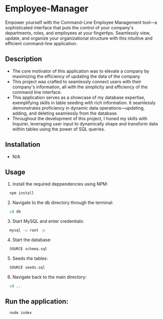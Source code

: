 # Employee-Manager

Empower yourself with the Command-Line Employee Management tool—a sophisticated interface that puts the control of your company's departments, roles, and employees at your fingertips. Seamlessly view, update, and organize your organizational structure with this intuitive and efficient command-line application.


## Description 
- The core motivator of this application was to elevate a company by maximizing the efficiency of updating the data of the company
- This project was crafted to seamlessly connect users with their company's information, all with the simplicity and efficiency of the command line interface.
- This application serves as a showcase of my database expertise, exemplifying skills in table seeding with rich information. It seamlessly demonstrates proficiency in dynamic data operations—updating, adding, and deleting seamlessly from the database.
- Throughout the development of this project, I honed my skills with Inquirer, leveraging user input to dynamically shape and transform data within tables using the power of SQL queries. 

## Installation 
- N/A

## Usage 
1. Install the required deppendencies using NPM:
 ```bash
   npm install
   ```

2. Navigate to the db directory through the terminal:
 ```bash
   cd db
   ```

3. Start MySQL and enter credentials:
 ```bash
   mysql -u root -p 
   ```

4. Start the database:
 ```bash
   SOURCE schema.sql
   ```

5. Seeds the tables:
 ```bash
   SOURCE seeds.sql
   ```

6. Navigate back to the main directory:
 ```bash
   cd ..
   ```

## Run the application:
 ```bash
   node index
   ```

